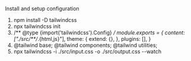 Install and setup configuration
1. npm install -D tailwindcss
2. npx tailwindcss init
3. /** @type {import('tailwindcss').Config} */
    module.exports = {
      content: ["./src/**/*.{html,js}"],
      theme: {
        extend: {},
      },
      plugins: [],
    }
4. @tailwind base;
  @tailwind components;
  @tailwind utilities;
5. npx tailwindcss -i ./src/input.css -o ./src/output.css --watch
